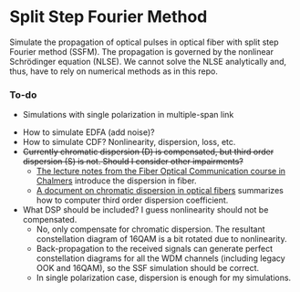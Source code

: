 # Split Step Fourier Method 

Simulate the propagation of optical pulses in optical fiber with split step Fourier method (SSFM).
The propagation is governed by the nonlinear Schrödinger equation (NLSE).
We cannot solve the NLSE analytically and, thus, have to rely on numerical methods as in this repo.

### To-do
- Simulations with single polarization in multiple-span link
* How to simulate EDFA (add noise)?
* How to simulate CDF? Nonlinearity, dispersion, loss, etc.
* ~~Currently chromatic dispersion (D) is compensated, but third order dispersion (S) is not. Should I consider other impairments?~~
  - [The lecture notes from the Fiber Optical Communication course in Chalmers](papers/dispersion-lecture-notes.pdf) introduce the dispersion in fiber. 
  - [A document on chromatic dispersion in optical fibers](papers/dispersion-general.pdf) summarizes how to computer third order dispersion coefficient.
* What DSP should be included? I guess nonlinearity should not be compensated.
  - No, only compensate for chromatic dispersion. The resultant constellation diagram of 16QAM is a bit rotated due to nonlinearity.
  - Back-propagation to the received signals can generate perfect constellation diagrams for all the WDM channels (including legacy OOK and 16QAM), so the SSF simulation should be correct.
  - In single polarization case, dispersion is enough for my simulations.


